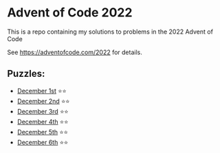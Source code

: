 
# Advent of Code 2022

This is a repo containing my solutions to problems in the 2022 Advent of Code

See https://adventofcode.com/2022 for details.

## Puzzles:
- [December 1st](puzzles/dec1/README.txt) ⭐⭐
- [December 2nd](puzzles/dec2/README.txt) ⭐⭐
- [December 3rd](puzzles/dec3/README.txt) ⭐⭐
- [December 4th](puzzles/dec4/README.txt) ⭐⭐
- [December 5th](puzzles/dec5/README.txt) ⭐⭐
- [December 6th](puzzles/dec6/README.txt) ⭐⭐
